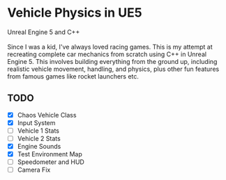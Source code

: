 # Vehicle Physics in UE5
Unreal Engine 5 and C++ <br><br>
Since I was a kid, I've always loved racing games. This is my attempt at recreating complete car mechanics from scratch using C++ in Unreal Engine 5. This involves building everything from the ground up, including realistic vehicle movement, handling, and physics, plus other fun features from famous games like rocket launchers etc.


<!--
## Project Breakdown

### Chaos Vehicle Setup
1. After enabling the Chaos Plugin, I created the C++ base class based on the WheeledVehiclePawn class.
![Screenshot 2024-07-26 123858](https://github.com/user-attachments/assets/c584c458-a4ac-4c7c-97ed-bdb4261458f2)

Carbase
-->
## TODO

- [X] Chaos Vehicle Class
- [X] Input System
- [ ] Vehicle 1 Stats
- [ ] Vehicle 2 Stats
- [X] Engine Sounds
- [X] Test Environment Map
- [ ] Speedometer and HUD
- [ ] Camera Fix
